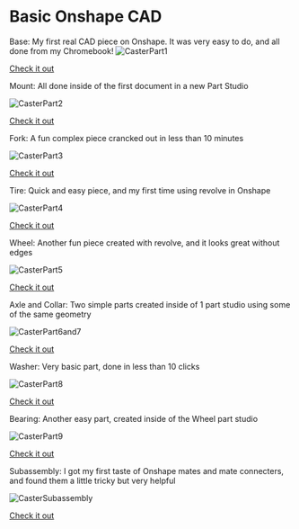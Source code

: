 # Basic Onshape CAD
Base: My first real CAD piece on Onshape. It was very easy to do, and all done from my Chromebook!
![CasterPart1](https://github.com/CamdenBaucom/Basic_Onshape_CAD/blob/master/CasterPart1Pic.png)

[Check it out](https://cvilleschools.onshape.com/documents/c24abd4ef7ae163edf3f9639/w/32b78c2dc44bf17b4039d287/e/b57c7324bde77618f518cdc4)

Mount: All done inside of the first document in a new Part Studio

![CasterPart2](https://github.com/CamdenBaucom/Basic_Onshape_CAD/blob/master/CasterPart2Pic.png)

[Check it out](https://cvilleschools.onshape.com/documents/c24abd4ef7ae163edf3f9639/w/32b78c2dc44bf17b4039d287/e/f7c40dd270d4657aec483b1a)

Fork: A fun complex piece crancked out in less than 10 minutes

![CasterPart3](https://github.com/CamdenBaucom/Basic_Onshape_CAD/blob/master/CasterPart3Pic.png)

[Check it out](https://cvilleschools.onshape.com/documents/c24abd4ef7ae163edf3f9639/w/32b78c2dc44bf17b4039d287/e/e44f26447b3509017bddb82c)

Tire: Quick and easy piece, and my first time using revolve in Onshape

![CasterPart4](https://github.com/CamdenBaucom/Basic_Onshape_CAD/blob/master/CasterPart4Pic.png)

[Check it out](https://cvilleschools.onshape.com/documents/c24abd4ef7ae163edf3f9639/w/32b78c2dc44bf17b4039d287/e/f36824bdadc963828e38a5b2)

Wheel: Another fun piece created with revolve, and it looks great without edges

![CasterPart5](https://github.com/CamdenBaucom/Basic_Onshape_CAD/blob/master/CasterPart5Pic.png)

[Check it out](https://cvilleschools.onshape.com/documents/c24abd4ef7ae163edf3f9639/w/32b78c2dc44bf17b4039d287/e/d77e1f783b5e36f069eb9c05)

Axle and Collar: Two simple parts created inside of 1 part studio using some of the same geometry

![CasterPart6and7](https://github.com/CamdenBaucom/Basic_Onshape_CAD/blob/master/CasterPart6and7Pic.png)

[Check it out](https://cvilleschools.onshape.com/documents/c24abd4ef7ae163edf3f9639/w/32b78c2dc44bf17b4039d287/e/2398c4d63225f5a6336b89e1)

Washer: Very basic part, done in less than 10 clicks

![CasterPart8](https://github.com/CamdenBaucom/Basic_Onshape_CAD/blob/master/CasterPart8Pic.png)

[Check it out](https://cvilleschools.onshape.com/documents/c24abd4ef7ae163edf3f9639/w/32b78c2dc44bf17b4039d287/e/c2bd673a777ebae8f49af381)

Bearing: Another easy part, created inside of the Wheel part studio

![CasterPart9](https://github.com/CamdenBaucom/Basic_Onshape_CAD/blob/master/CasterPart9Pic.png)

[Check it out](https://cvilleschools.onshape.com/documents/c24abd4ef7ae163edf3f9639/w/32b78c2dc44bf17b4039d287/e/d77e1f783b5e36f069eb9c05)

Subassembly: I got my first taste of Onshape mates and mate connecters, and found them a little tricky but very helpful

![CasterSubassembly](https://github.com/CamdenBaucom/Basic_Onshape_CAD/blob/master/CasterSubassembly.png)

[Check it out](https://cvilleschools.onshape.com/documents/c24abd4ef7ae163edf3f9639/w/32b78c2dc44bf17b4039d287/e/5594cc0430038abcbe4ca23e)
